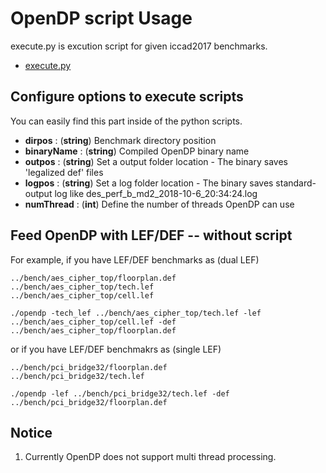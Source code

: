 # OpenDP script Usage
execute.py is excution script for given iccad2017 benchmarks.
* [execute.py](../src/execute.py)

## Configure options to execute scripts
You can easily find this part inside of the python scripts.

* __dirpos__ : (__string__) Benchmark directory position
* __binaryName__ : (__string__) Compiled OpenDP binary name
* __outpos__ : (__string__) Set a output folder location - The binary saves 'legalized def' files
* __logpos__ : (__string__) Set a log folder location - The binary saves standard-output log like des_perf_b_md2_2018-10-6_20:34:24.log
* __numThread__ : (__int__) Define the number of threads OpenDP can use

## Feed OpenDP with LEF/DEF -- without script
For example, if you have LEF/DEF benchmarks as (dual LEF)

    ../bench/aes_cipher_top/floorplan.def
    ../bench/aes_cipher_top/tech.lef
    ../bench/aes_cipher_top/cell.lef

    ./opendp -tech_lef ../bench/aes_cipher_top/tech.lef -lef ../bench/aes_cipher_top/cell.lef -def ../bench/aes_cipher_top/floorplan.def

or if you have LEF/DEF benchmakrs as (single LEF)

    ../bench/pci_bridge32/floorplan.def
    ../bench/pci_bridge32/tech.lef

    ./opendp -lef ../bench/pci_bridge32/tech.lef -def ../bench/pci_bridge32/floorplan.def

## Notice
1. Currently OpenDP does not support multi thread processing.

